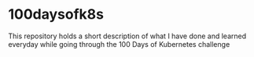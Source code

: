 # 100daysofk8s
This repository holds a short description of what I have done and learned everyday while going through the 100 Days of Kubernetes challenge
